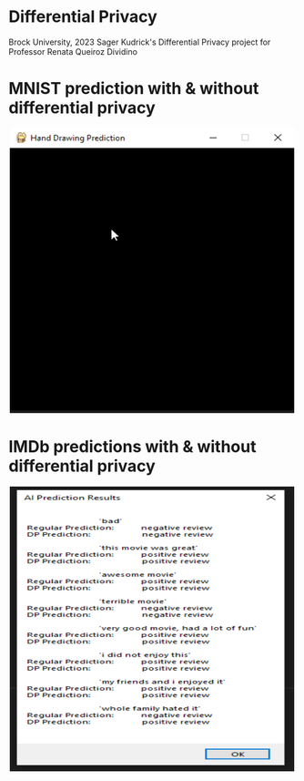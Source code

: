 # Differential Privacy
Brock University, 2023
Sager Kudrick's Differential Privacy project for Professor Renata Queiroz Dividino

# MNIST prediction with & without differential privacy
<p align="center">
  <img width="500" height="500" src="https://github.com/SagerKudrick/ml-dp/blob/main/Pictures/mnist_predictions.gif">
</p>

# IMDb predictions with & without differential privacy
<p align="center">
  <img width="500" height="500" src="https://github.com/SagerKudrick/ml-dp/blob/main/Pictures/imdb_prediction_results.PNG">
</p>

